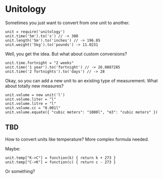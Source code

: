 # Unitology

Sometimes you just want to convert from one unit to another.

    unit = require('unitology')
    unit.time('5m').to('s') // -> 300
    unit.length('5m').to('inches') // -> 196.85
    unit.weight('5kg').to('pounds') -> 11.0231

Well, you get the idea. But what about custom conversions?

    unit.time.fortnight = "2 weeks"
    unit.time('1 year').to('fortnight') // -> 26.0887285
    unit.time('2 fortnights').to('days') // -> 28

Okay, so you can add a new unit to an existing type of measurement. What about totally new measures? 

    unit.volume = new unit('l')
    unit.volume.liter = "l"
    unit.volume.litre = "l"
    unit.volume.cc = "0.001l"
    unit.volume.equate({ "cubic meters": "1000l", "m3": "cubic meters" })

## TBD

How to convert units like temperature? More complex formula needed.

Maybe:
    
    unit.temp["K->C"] = function(k) { return k + 273 }
    unit.temp["C->K"] = function(c) { return c - 273 }

Or something?
